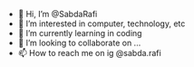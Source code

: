 - 👋 Hi, I’m @SabdaRafi
- 👀 I’m interested in computer, technology, etc
- 🌱 I’m currently learning in coding
- 💞️ I’m looking to collaborate on ...
- 📫 How to reach me on ig @sabda.rafi

<!---
SabdaRafi/SabdaRafi is a ✨ special ✨ repository because its `README.md` (this file) appears on your GitHub profile.
You can click the Preview link to take a look at your changes.
--->
